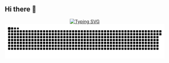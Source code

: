 ## Hi there 👋
<div align="center">
  <a href="https://git.io/typing-svg">
    <img src="https://readme-typing-svg.demolab.com?font=Fira+Code&weight=500&size=22&pause=1000&color=FFF&center=true&vCenter=true&random=false&width=524&lines=%E2%8A%B9+Welcome+to+my+profile!+%CB%99%E1%B5%95%CB%99+%E2%8A%B9+" alt="Typing SVG">
  </a>
</div>

<picture align="center">
  <source media="(prefers-color-scheme: dark)" srcset="https://raw.githubusercontent.com/sidneyjsilva/sidneyjsilva/output/github-contribution-grid-snake-dark.svg">
  <source media="(prefers-color-scheme: light)" srcset="https://raw.githubusercontent.com/sidneyjsilva/sidneyjsilva/output/github-contribution-grid-snake-dark.svg">
  <img align="center" alt="github contribution grid snake animation" src="https://raw.githubusercontent.com/sidneyjsilva/sidneyjsilva/output/github-contribution-grid-snake.svg">
</picture>
